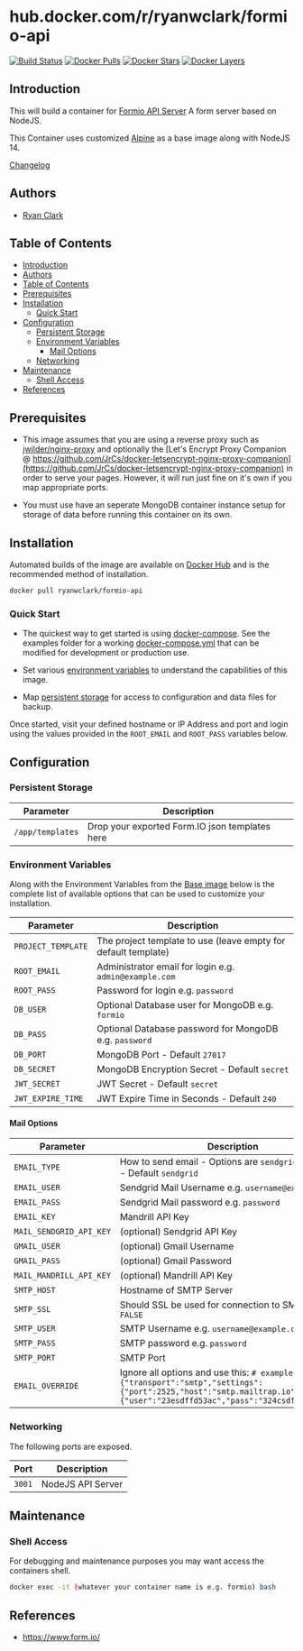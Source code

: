 # hub.docker.com/r/ryanwclark/formio-api

[![Build Status](https://img.shields.io/docker/build/ryanwclark/formio-api.svg)](https://hub.docker.com/r/ryanwclark/formio-api)
[![Docker Pulls](https://img.shields.io/docker/pulls/ryanwclark/formio-api.svg)](https://hub.docker.com/r/ryanwclark/formio-api)
[![Docker Stars](https://img.shields.io/docker/stars/ryanwclark/formio-api.svg)](https://hub.docker.com/r/ryanwclark/formio-api)
[![Docker Layers](https://images.microbadger.com/badges/image/ryanwclark/formio-api.svg)](https://microbadger.com/images/ryanwclark/formio-api)

## Introduction

This will build a container for [Formio API Server](https://www.form.io/) A form server based on NodeJS.

This Container uses customized [Alpine](https://hub.docker.com/r/ryanwclark/alpine) as a base image along with NodeJS 14.

[Changelog](CHANGELOG.md)

## Authors

- [Ryan Clark](https://github.com/ryanwclark)

## Table of Contents

- [Introduction](#introduction)
- [Authors](#authors)
- [Table of Contents](#table-of-contents)
- [Prerequisites](#prerequisites)
- [Installation](#installation)
  - [Quick Start](#quick-start)
- [Configuration](#configuration)
  - [Persistent Storage](#persistent-storage)
  - [Environment Variables](#environment-variables)
    - [Mail Options](#mail-options)
  - [Networking](#networking)
- [Maintenance](#maintenance)
  - [Shell Access](#shell-access)
- [References](#references)

## Prerequisites

 - This image assumes that you are using a reverse proxy such as [jwilder/nginx-proxy](https://github.com/jwilder/nginx-proxy) and
optionally the [Let's Encrypt Proxy Companion @
https://github.com/JrCs/docker-letsencrypt-nginx-proxy-companion](https://github.com/JrCs/docker-letsencrypt-nginx-proxy-companion) in
order to serve your pages. However, it will run just fine on it's own if you map appropriate ports.

 - You must use have an seperate MongoDB container instance setup for storage of data before running this container on its own.

## Installation

Automated builds of the image are available on [Docker Hub](https://hub.docker.com/r/ryanwclark/formio-api) and is the
recommended method of installation.


```bash
docker pull ryanwclark/formio-api
```

### Quick Start

* The quickest way to get started is using [docker-compose](https://docs.docker.com/compose/). See the examples folder for a working
[docker-compose.yml](examples/docker-compose.yml) that can be modified for development or production use.

* Set various [environment variables](#environment-variables) to understand the capabilities of this image.
* Map [persistent storage](#data-volumes) for access to configuration and data files for backup.

Once started, visit your defined hostname or IP Address and port and login using the values provided in the `ROOT_EMAIL` and
`ROOT_PASS` variables below.


## Configuration

### Persistent Storage


| Parameter        | Description                                    |
| ---------------- | ---------------------------------------------- |
| `/app/templates` | Drop your exported Form.IO json templates here |

### Environment Variables

Along with the Environment Variables from the [Base image](https://hub.docker.com/r/ryanwclark/alpine) below is the complete list of
available options that can be used to customize your installation.


| Parameter          | Description                                                    |
| ------------------ | -------------------------------------------------------------- |
| `PROJECT_TEMPLATE` | The project template to use (leave empty for default template) |
| `ROOT_EMAIL`       | Administrator email for login e.g. `admin@example.com`         |
| `ROOT_PASS`        | Password for login e.g. `password`                             |
| `DB_USER`          | Optional Database user for MongoDB e.g. `formio`               |
| `DB_PASS`          | Optional Database password for MongoDB e.g. `password`         |
| `DB_PORT`          | MongoDB Port - Default `27017`                                 |
| `DB_SECRET`        | MongoDB Encryption Secret - Default `secret`                   |
| `JWT_SECRET`       | JWT Secret - Default `secret`                                  |
| `JWT_EXPIRE_TIME`  | JWT Expire Time in Seconds - Default `240`                     |

#### Mail Options

| Parameter               | Description                                                                                                                                                                  |
| ----------------------- | ---------------------------------------------------------------------------------------------------------------------------------------------------------------------------- |
| `EMAIL_TYPE`            | How to send email - Options are `sendgrid`, `mandrill` - Default `sendgrid`                                                                                                  |
| `EMAIL_USER`            | Sendgrid Mail Username e.g. `username@example.com`                                                                                                                           |
| `EMAIL_PASS`            | Sendgrid Mail password e.g. `password`                                                                                                                                       |
| `EMAIL_KEY`             | Mandrill API Key                                                                                                                                                             |
| `MAIL_SENDGRID_API_KEY` | (optional) Sendgrid API Key                                                                                                                                                  |
| `GMAIL_USER`            | (optional) Gmail Username                                                                                                                                                    |
| `GMAIL_PASS`            | (optional) Gmail Password                                                                                                                                                    |
| `MAIL_MANDRILL_API_KEY` | (optional) Mandrill API Key                                                                                                                                                  |
| `SMTP_HOST`             | Hostname of SMTP Server                                                                                                                                                      |
| `SMTP_SSL`              | Should SSL be used for connection to SMTP `TRUE` `FALSE`                                                                                                                     |
| `SMTP_USER`             | SMTP Username e.g. `username@example.com`                                                                                                                                    |
| `SMTP_PASS`             | SMTP password e.g. `password`                                                                                                                                                |
| `SMTP_PORT`             | SMTP Port                                                                                                                                                                    |
| `EMAIL_OVERRIDE`        | Ignore all options and use this: `# example: {"transport":"smtp","settings":{"port":2525,"host":"smtp.mailtrap.io","auth":{"user":"23esdffd53ac","pass":"324csdfsdf989a"}}}` |


### Networking

The following ports are exposed.

| Port   | Description       |
| ------ | ----------------- |
| `3001` | NodeJS API Server |


## Maintenance
### Shell Access

For debugging and maintenance purposes you may want access the containers shell.

```bash
docker exec -it (whatever your container name is e.g. formio) bash
```

## References

* https://www.form.io/

